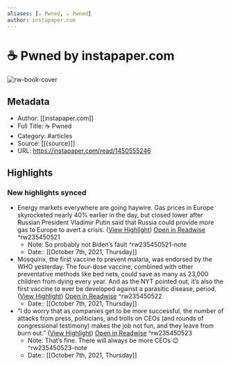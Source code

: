 ```yaml
---
aliases: [☕️ Pwned, ☕️ Pwned]
author: instapaper.com
---
```

# ☕️ Pwned by instapaper.com

![rw-book-cover](https://readwise-assets.s3.amazonaws.com/static/images/article3.5c705a01b476.png)

## Metadata
- Author: [[instapaper.com]]
- Full Title: ☕️ Pwned
- Category: #articles
- Source: [[{source}]]
- URL: https://instapaper.com/read/1450555246

## Highlights
### New highlights synced
- Energy markets everywhere are going haywire. Gas prices in Europe skyrocketed nearly 40% earlier in the day, but closed lower after Russian President Vladimir Putin said that Russia could provide more gas to Europe to avert a crisis. ([View Highlight](https://instapaper.com/read/1450555246/17657202)) [Open in Readwise](https://readwise.io/open/235450521) ^rw235450521
    - Note: So probably not Biden’s fault ^rw235450521-note
    - Date:: [[October 7th, 2021, Thursday]]
- Mosquirix, the first vaccine to prevent malaria, was endorsed by the WHO yesterday. The four-dose vaccine, combined with other preventative methods like bed nets, could save as many as 23,000 children from dying every year. And as the NYT pointed out, it’s also the first vaccine to ever be developed against a parasitic disease, period. ([View Highlight](https://instapaper.com/read/1450555246/17657206)) [Open in Readwise](https://readwise.io/open/235450522) ^rw235450522
    - Date:: [[October 7th, 2021, Thursday]]
- “I do worry that as companies get to be more successful, the number of attacks from press, politicians, and trolls on CEOs (and rounds of congressional testimony) makes the job not fun, and they leave from burn out.” ([View Highlight](https://instapaper.com/read/1450555246/17657215)) [Open in Readwise](https://readwise.io/open/235450523) ^rw235450523
    - Note: That’s fine. There will always be more CEOs 😉 ^rw235450523-note
    - Date:: [[October 7th, 2021, Thursday]]
